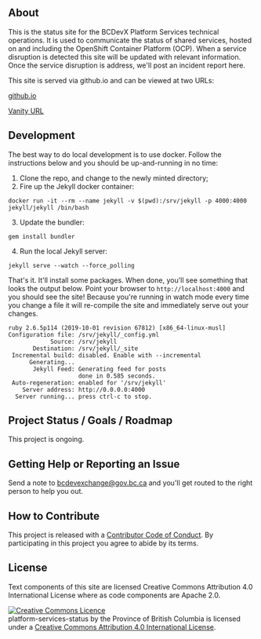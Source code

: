 
## About

This is the status site for the BCDevX Platform Services technical operations. It is used to communicate the status of shared services, hosted on and including the OpenShift Container Platform (OCP). When a service disruption is detected this site will be updated with relevant information. Once the service disruption is address, we'll post an incident report here.

This site is served via github.io and can be viewed at two URLs:

[github.io](https://bcgov.github.io/platform-services-status)

[Vanity URL](https://status.devops.gov.bc.ca/)

## Development

The best way to do local development is to use docker. Follow the instructions below and you should be up-and-running in no time:

1. Clone the repo, and change to the newly minted directory;
2. Fire up the Jekyll docker container:

```console
docker run -it --rm --name jekyll -v $(pwd):/srv/jekyll -p 4000:4000 jekyll/jekyll /bin/bash
```
3. Update the bundler:

```console
gem install bundler
```
4. Run the local Jekyll server:

```console
jekyll serve --watch --force_polling
```

That's it. It'll install some packages. When done, you'll see something that looks the output below. Point your browser to `http://localhost:4000` and you should see the site! Because you're running in watch mode every time you change a file it will re-compile the site and immediately serve out your changes.

```console
ruby 2.6.5p114 (2019-10-01 revision 67812) [x86_64-linux-musl]
Configuration file: /srv/jekyll/_config.yml
            Source: /srv/jekyll
       Destination: /srv/jekyll/_site
 Incremental build: disabled. Enable with --incremental
      Generating... 
       Jekyll Feed: Generating feed for posts
                    done in 0.585 seconds.
 Auto-regeneration: enabled for '/srv/jekyll'
    Server address: http://0.0.0.0:4000
  Server running... press ctrl-c to stop.
  ```

## Project Status / Goals / Roadmap

This project is ongoing.

## Getting Help or Reporting an Issue

Send a note to bcdevexchange@gov.bc.ca and you'll get routed to the right person to help you out.

## How to Contribute

This project is released with a [Contributor Code of Conduct](CODE_OF_CONDUCT.md). By participating in this project you agree to abide by its terms.

## License

Text components of this site are licensed Creative Commons Attribution 4.0 International License where as code components are Apache 2.0.

<a rel="license" href="http://creativecommons.org/licenses/by/4.0/"><img alt="Creative Commons Licence" style="border-width:0" src="https://i.creativecommons.org/l/by/4.0/80x15.png" /></a><br /><span xmlns:dct="http://purl.org/dc/terms/" property="dct:title">platform-services-status</span> by <span xmlns:cc="http://creativecommons.org/ns#" property="cc:attributionName">the Province of British Columbia</span> is licensed under a <a rel="license" href="http://creativecommons.org/licenses/by/4.0/">Creative Commons Attribution 4.0 International License</a>.
